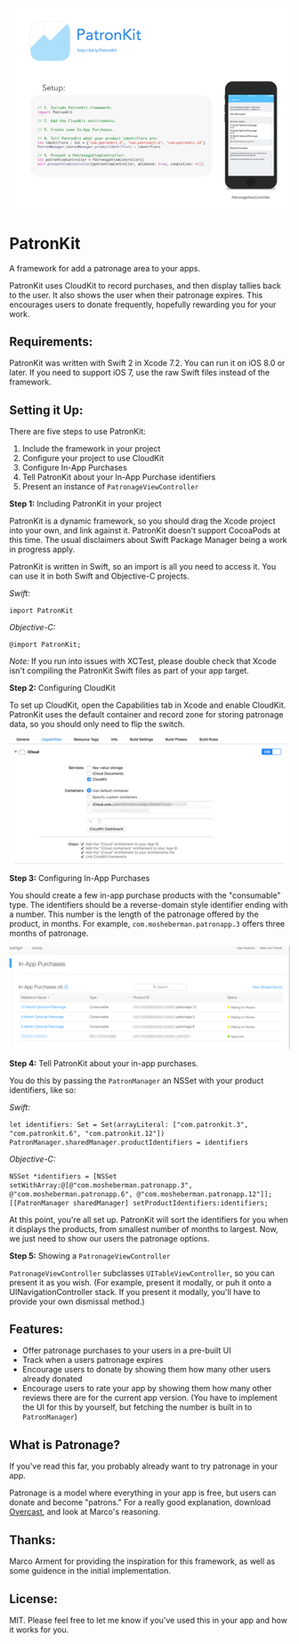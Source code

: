 [![Promo - Click to see larger version.](./demo/Promo-small.png)](./demo/Promo.png)

# PatronKit
A framework for add a patronage area to your apps.

PatronKit uses CloudKit to record purchases, and then display tallies back to the user. It also shows the user when their patronage expires. This encourages users to donate frequently, hopefully rewarding you for your work.

Requirements:
---

PatronKit was written with Swift 2 in Xcode 7.2. You can run it on iOS 8.0 or later. If you need to support iOS 7, use the raw Swift files instead of the framework.

Setting it Up:
---

There are five steps to use PatronKit:

1. Include the framework in your project
2. Configure your project to use CloudKit
3. Configure In-App Purchases
4. Tell PatronKit about your In-App Purchase identifiers
5. Present an instance of `PatronageViewController`

**Step 1:** Including PatronKit in your project

PatronKit is a dynamic framework, so you should drag the Xcode project into your own, and link against it. PatronKit doesn't support CocoaPods at this time. The usual disclaimers about Swift Package Manager being a work in progress apply. 

PatronKit is written in Swift, so an import is all you need to access it. You can use it in both Swift and Objective-C projects.

*Swift:*

    import PatronKit
    
*Objective-C:*

    @import PatronKit;


*Note:* If you run into issues with XCTest, please double check that Xcode isn't compiling the PatronKit Swift files as part of your app target. 

**Step 2:** Configuring CloudKit 

To set up CloudKit, open the Capabilities tab in Xcode and enable CloudKit. PatronKit uses the default container and record zone for storing patronage data, so you should only need to flip the switch.

![CloudKit](./demo/CloudKit.png)

**Step 3:** Configuring In-App Purchases

You should create a few in-app purchase products with the "consumable" type. The identifiers should be a reverse-domain style identifier ending with a number. This number is the length of the patronage offered by the product, in months. For example, `com.mosheberman.patronapp.3` offers three months of patronage.

![IAPs](./demo/InAppPurchases.png)

**Step 4:** Tell PatronKit about your in-app purchases.

You do this by passing the `PatronManager` an NSSet with your product identifiers, like so:

*Swift:*

    let identifiers: Set = Set(arrayLiteral: ["com.patronkit.3", "com.patronkit.6", "com.patronkit.12"])
    PatronManager.sharedManager.productIdentifiers = identifiers


*Objective-C:*

    NSSet *identifiers = [NSSet setWithArray:@[@"com.mosheberman.patronapp.3", @"com.mosheberman.patronapp.6", @"com.mosheberman.patronapp.12"]];
    [[PatronManager sharedManager] setProductIdentifiers:identifiers;

At this point, you're all set up. PatronKit will sort the identifiers for you when it displays the products, from smallest number of months to largest. Now, we just need to show our users the patronage options.

**Step 5:** Showing a `PatronageViewController`

`PatronageViewController` subclasses `UITableViewController`, so you can present it as you wish. (For example, present it modally, or puh it onto a UINavigationController stack. If you present it modally, you'll have to provide your own dismissal method.)

Features:
---

- Offer patronage purchases to your users in a pre-built UI
- Track when a users patronage expires
- Encourage users to donate by showing them how many other users already donated
- Encourage users to rate your app by showing them how many other reviews there are for the current app version. (You have to implement the UI for this by yourself, but fetching the number is built in to `PatronManager`)

What is Patronage?
---
If you've read this far, you probably already want to try patronage in your app. 

Patronage is a model where everything in your app is free, but users can donate and become "patrons." For a really good explanation, download [Overcast](https://itunes.apple.com/us/app/overcast-podcast-player/id888422857?mt=8), and look at Marco's reasoning. 

Thanks:
---

Marco Arment for providing the inspiration for this framework, as well as some guidence in the initial implementation.


License:
---

MIT. Please feel free to let me know if you've used this in your app and how it works for you.

